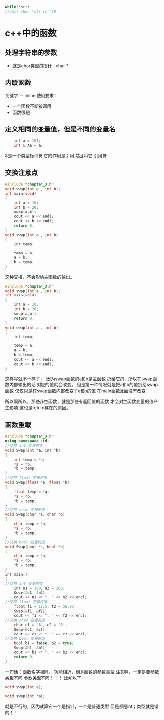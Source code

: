 ```cpp
while(*str)
//quit when *str is '\0'
```
# c++中的函数
## 处理字符串的参数

- 就是char类型的指针--char *

## 内联函数

关键字 -- inline
使用要求：

- 一个函数不断被调用
- 函数很短

## 定义相同的变量值，但是不同的变量名

```cpp
    int a = 101;
    int & Aa = a;
```

&是一个类型标识符
它的作用是引用
姑且叫它 引用符

## 交换注意点

```cpp
#include "chapter_3.h"
void swap(int a , int b);
int main(void)
{
    int a = 10;
    int b = 20;
    swap(a,b);
    cout << a << endl;
    cout << b << endl;
    return 0;
}
void swap(int a , int b)
{
    int temp;

    temp = a;
    a = b;
    b = temp;
}

```

这种交换，不会影响主函数的输出。

```cpp
#include "chapter_3.h"
void swap(int a , int b);
int main(void)
{
    int a = 10;
    int b = 20;
    swap(a,b);
    return 0;
}
void swap(int a , int b)
{
    int temp;

    temp = a;
    a = b;
    b = temp;
    cout << a << endl;
    cout << b << endl;
}
```

这样写就不一样了 ，
因为swap函数的a和b是主函数
扔给它的，所以在swap函数内部输出的话
对应的值就会改变。
但是第一种情况就是把a和b的值扔给swap函数
仅仅只是在swap函数内部改变了a和b的值
在main函数里面没有改变

所以啊所以，那些非空函数，就是那些有返回值的函数
才会对主函数变量的值产生影响
这也是return存在的原因。

## 函数重载
```cpp
#include "chapter_3.h"
using namespace std;
//交换 int 变量的值
void Swap(int *a, int *b)
{
    int temp = *a;
    *a = *b;
    *b = temp;
}
//交换 float 变量的值
void Swap(float *a, float *b)
{
    float temp = *a;
    *a = *b;
    *b = temp;
}
//交换 char 变量的值
void Swap(char *a, char *b)
{
    char temp = *a;
    *a = *b;
    *b = temp;
}
//交换 bool 变量的值
void Swap(bool *a, bool *b)
{
    char temp = *a;
    *a = *b;
    *b = temp;
}
int main()
{
//交换 int 变量的值
    int n1 = 100, n2 = 200;
    Swap(&n1, &n2);
    cout << n1 << ", " << n2 << endl;
//交换 float 变量的值
    float f1 = 12.5, f2 = 56.93;
    Swap(&f1, &f2);
    cout << f1 << ", " << f2 << endl;
//交换 char 变量的值
    char c1 = 'A', c2 = 'B';
    Swap(&c1, &c2);
    cout << c1 << ", " << c2 << endl;
//交换 bool 变量的值
    bool b1 = false, b2 = true;
    Swap(&b1, &b2);
    cout << b1 << ", " << b2 << endl;
    return 0;
}
```
一句话：函数名字相同，
功能相近，但是函数的参数类型
注意啊，一定是要参数类型不同
参数类型不同！！！
比如以下：
```cpp
void swap(int a);

void swap(int *a);
```
就是不行的，因为就算它一个是指针，一个是普通类型
但是都是int；类型就是错的！！